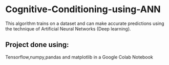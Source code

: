 # Cognitive-Conditioning-using-ANN
This algorithm trains on a dataset and can make accurate predictions using the technique of Artificial Neural Networks (Deep learning).
## Project done using:
Tensorflow,numpy,pandas and matplotlib in a Google Colab Notebook
